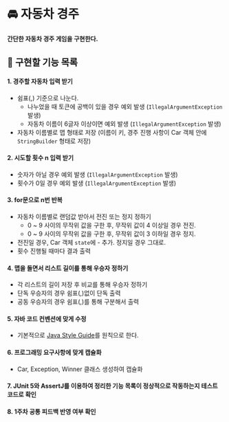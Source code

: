 # 🚘 자동차 경주
**간단한 자동차 경주 게임을 구현한다.**
## 🔧 구현할 기능 목록
#### 1. 경주할 자동차 입력 받기
- 쉼표(,) 기준으로 나눈다.
  - 나누었을 때 토큰에 공백이 있을 경우 예외 발생 (```IllegalArgumentException``` 발생)
  - 자동차 이름이 6글자 이상이면 예외 발생 (```IllegalArgumentException``` 발생)
- 자동차 이름별로 맵 형태로 저장 (이름이 키, 경주 진행 사항이 Car 객체 안에 ```StringBuilder``` 형태로 저장)

#### 2. 시도할 횟수 n 입력 받기
- 숫자가 아닐 경우 예외 발생 (```IllegalArgumentException``` 발생)
- 횟수가 0일 경우 예외 발생 (```IllegalArgumentException``` 발생)

#### 3. for문으로 n번 반복
- 자동차 이름별로 랜덤값 받아서 전진 또는 정지 정하기
  - 0 ~ 9 사이의 무작위 값을 구한 후, 무작위 값이 4 이상일 경우 전진.
  - 0 ~ 9 사이의 무작위 값을 구한 후, 무작위 값이 3 이하일 경우 정지.
- 전진일 경우, Car 객체 ```state```에 - 추가. 정지일 경우 그대로.
- 횟수 진행될 때마다 결과 출력

#### 4. 맵을 돌면서 리스트 길이를 통해 우승자 정하기
- 각 리스트의 길이 저장 후 비교를 통해 우승자 정하기
- 단독 우승자의 경우 쉼표(,)없이 단독 출력
- 공동 우승자의 경우 쉼표(,)를 통해 구분해서 출력

#### 5. 자바 코드 컨벤션에 맞게 수정
- 기본적으로 [Java Style Guide](https://github.com/woowacourse/woowacourse-docs/blob/main/styleguide/java)를 원칙으로 한다.

#### 6. 프로그래밍 요구사항에 맞게 캡슐화
- Car, Exception, Winner 클래스 생성하여 캡슐화

#### 7. JUnit 5와 AssertJ를 이용하여 정리한 기능 목록이 정상적으로 작동하는지 테스트 코드로 확인

#### 8. 1주차 공통 피드백 반영 여부 확인